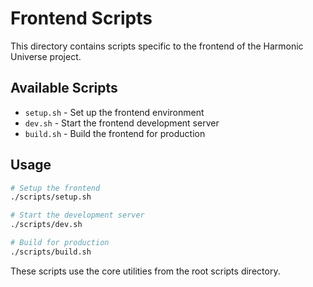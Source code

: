 # Frontend Scripts

This directory contains scripts specific to the frontend of the Harmonic Universe project.

## Available Scripts

- `setup.sh` - Set up the frontend environment
- `dev.sh` - Start the frontend development server
- `build.sh` - Build the frontend for production

## Usage

```bash
# Setup the frontend
./scripts/setup.sh

# Start the development server
./scripts/dev.sh

# Build for production
./scripts/build.sh
```

These scripts use the core utilities from the root scripts directory. 